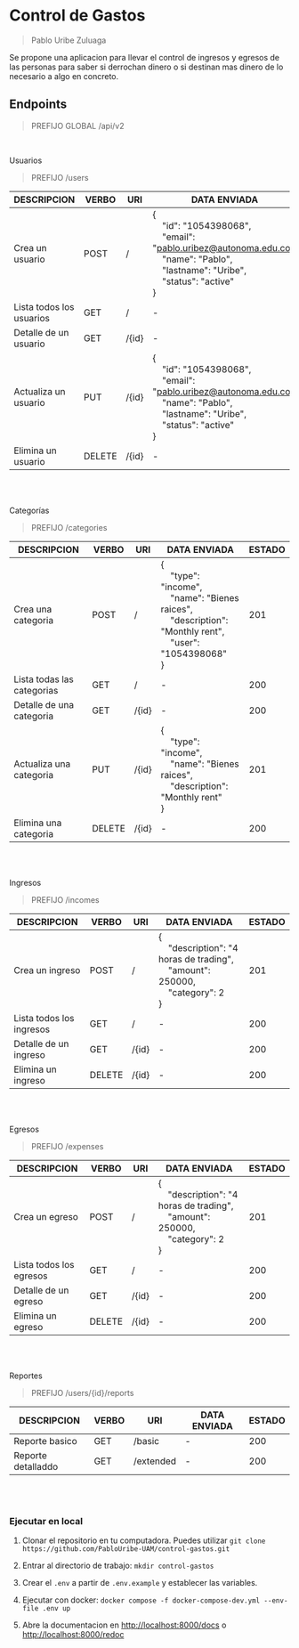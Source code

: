 # Control de Gastos
> Pablo Uribe Zuluaga


Se propone una aplicacion para llevar el control de ingresos y egresos de las personas para saber si derrochan dinero o si destinan mas dinero de lo necesario a algo en concreto.

## Endpoints

> PREFIJO GLOBAL /api/v2

<br>

Usuarios
> PREFIJO /users

|DESCRIPCION|VERBO|URI|DATA ENVIADA|ESTADO|
|-|-|-|-|-|
|Crea un usuario|POST|/|{<br><span>&nbsp;&nbsp;&nbsp;&nbsp;</span>"id": "1054398068",<br><span>&nbsp;&nbsp;&nbsp;&nbsp;</span>"email": "pablo.uribez@autonoma.edu.co",<br><span>&nbsp;&nbsp;&nbsp;&nbsp;</span>"name": "Pablo",<br><span>&nbsp;&nbsp;&nbsp;&nbsp;</span>"lastname": "Uribe",<br><span>&nbsp;&nbsp;&nbsp;&nbsp;</span>"status": "active"<br>}|201|
|Lista todos los usuarios|GET|/|-|200|
|Detalle de un usuario|GET|/{id}|-|200|
|Actualiza un usuario|PUT|/{id}|{<br><span>&nbsp;&nbsp;&nbsp;&nbsp;</span>"id": "1054398068",<br><span>&nbsp;&nbsp;&nbsp;&nbsp;</span>"email": "pablo.uribez@autonoma.edu.co",<br><span>&nbsp;&nbsp;&nbsp;&nbsp;</span>"name": "Pablo",<br><span>&nbsp;&nbsp;&nbsp;&nbsp;</span>"lastname": "Uribe",<br><span>&nbsp;&nbsp;&nbsp;&nbsp;</span>"status": "active"<br>}|201|
|Elimina un usuario|DELETE|/{id}|-|200|

<br><br>

Categorías
> PREFIJO /categories

|DESCRIPCION|VERBO|URI|DATA ENVIADA|ESTADO|
|-|-|-|-|-|
|Crea una categoria|POST|/|{<br><span>&nbsp;&nbsp;&nbsp;&nbsp;</span>"type": "income",<br><span>&nbsp;&nbsp;&nbsp;&nbsp;</span>"name": "Bienes raices",<br><span>&nbsp;&nbsp;&nbsp;&nbsp;</span>"description": "Monthly rent",<br><span>&nbsp;&nbsp;&nbsp;&nbsp;</span>"user": "1054398068"<br>}|201|
|Lista todas las categorias|GET|/|-|200|
|Detalle de una categoria|GET|/{id}|-|200|
|Actualiza una categoria|PUT|/{id}|{<br><span>&nbsp;&nbsp;&nbsp;&nbsp;</span>"type": "income",<br><span>&nbsp;&nbsp;&nbsp;&nbsp;</span>"name": "Bienes raices",<br><span>&nbsp;&nbsp;&nbsp;&nbsp;</span>"description": "Monthly rent"<br>}|201|
|Elimina una categoria|DELETE|/{id}|-|200|

<br><br>

Ingresos
> PREFIJO /incomes

|DESCRIPCION|VERBO|URI|DATA ENVIADA|ESTADO|
|-|-|-|-|-|
|Crea un ingreso|POST|/|{<br><span>&nbsp;&nbsp;&nbsp;&nbsp;</span>"description": "4 horas de trading",<br><span>&nbsp;&nbsp;&nbsp;&nbsp;</span>"amount": 250000,<br><span>&nbsp;&nbsp;&nbsp;&nbsp;</span>"category": 2<br>}|201|
|Lista todos los ingresos|GET|/|-|200|
|Detalle de un ingreso|GET|/{id}|-|200|
|Elimina un ingreso|DELETE|/{id}|-|200|

<br><br>

Egresos
> PREFIJO /expenses

|DESCRIPCION|VERBO|URI|DATA ENVIADA|ESTADO|
|-|-|-|-|-|
|Crea un egreso|POST|/|{<br><span>&nbsp;&nbsp;&nbsp;&nbsp;</span>"description": "4 horas de trading",<br><span>&nbsp;&nbsp;&nbsp;&nbsp;</span>"amount": 250000,<br><span>&nbsp;&nbsp;&nbsp;&nbsp;</span>"category": 2<br>}|201|
|Lista todos los egresos|GET|/|-|200|
|Detalle de un egreso|GET|/{id}|-|200|
|Elimina un egreso|DELETE|/{id}|-|200|

<br><br>

Reportes
> PREFIJO /users/{id}/reports

|DESCRIPCION|VERBO|URI|DATA ENVIADA|ESTADO|
|-|-|-|-|-|
|Reporte basico|GET|/basic|-|200|
|Reporte detalladdo|GET|/extended|-|200|

<br><br>


### Ejecutar en local

1. Clonar el repositorio en tu computadora. Puedes utilizar `git clone https://github.com/PabloUribe-UAM/control-gastos.git`

2. Entrar al directorio de trabajo: `mkdir control-gastos`

3. Crear el `.env` a partir de `.env.example` y establecer las variables.

4. Ejecutar con docker: `docker compose -f docker-compose-dev.yml --env-file .env up`

5. Abre la documentacion en [http://localhost:8000/docs](http://localhost:8000/docs) o [http://localhost:8000/redoc](http://localhost:8000/redoc)